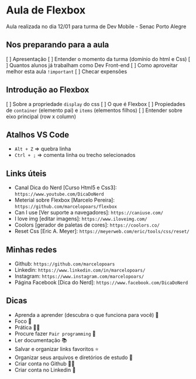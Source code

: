 # Aula de Flexbox

Aula realizada no dia 12/01 para turma de Dev Mobile - Senac Porto Alegre

## Nos preparando para a aula

[ ] Apresentação
[ ] Entender o momento da turma (domínio do html e Css)
[ ] Quantos alunos já trabalham como Dev Front-end
[ ] Como aproveitar melhor esta aula `!important`
[ ] Checar expensões

## Introdução ao Flexbox

[ ] Sobre a propriedade `display` do css
[ ] O que é Flexbox
[ ] Propiedades de `container` (elemento pai) e `items` (elementos filhos)
[ ] Entender sobre eixo principal (row x column)

## Atalhos VS Code

- `Alt + Z` => quebra linha
- `Ctrl + ;` => comenta linha ou trecho selecionados

## Links úteis

- Canal Dica do Nerd [Curso Html5 e Css3]: `https://www.youtube.com/DicaDoNerd`
- Meterial sobre Flexbox [Marcelo Pereira]: `https://github.com/marcelopoars/flexbox`
- Can I use [Ver suporte a navegadores]: `https://caniuse.com/`
- I love img [editar imagens]: `https://www.iloveimg.com/`
- Coolors [gerador de paletas de cores]: `https://coolors.co/`
- Reset Css [Eric A. Meyer]: `https://meyerweb.com/eric/tools/css/reset/`

## Minhas redes

- Github: `https://github.com/marcelopoars`
- Linkedin: `https://www.linkedin.com/in/marcelopoars/`
- Instagram: `https://www.instagram.com/marcelopoars/`
- Página Facebook [Dica do Nerd]: `https://www.facebook.com/DicaDoNerd`

## Dicas

- Aprenda a aprender (descubra o que funciona para você) 🧠
- Foco 🧐
- Prática 💪👩
- Procure fazer `Pair programming` 🙌
- Ler documentação 📚
- Salvar e organizar links favoritos ⭐
- Organizar seus arquivos e diretórios de estudo 📁
- Criar conta no Github 👩‍💻
- Criar conta no Linkedin 💼
